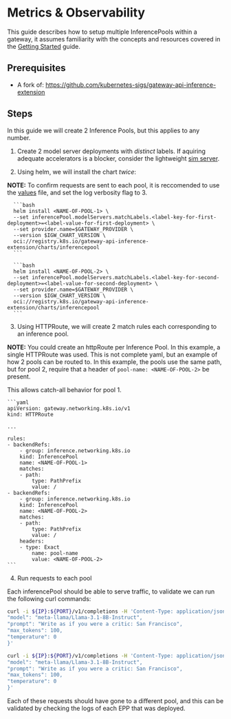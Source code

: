 # Metrics & Observability

This guide describes how to setup multiple InferencePools within a gateway, it assumes familiarity with the concepts and resources covered in the [Getting Started](index.md) guide.

## **Prerequisites**

- A fork of: https://github.com/kubernetes-sigs/gateway-api-inference-extension

## **Steps**

In this guide we will create 2 Inference Pools, but this applies to any number.

1. Create 2 model server deployments with _distinct_ labels. If aquiring adequate accelerators is a blocker, consider the lightweight [sim server](https://github.com/llm-d/llm-d-inference-sim).

2. Using helm, we will install the chart *twice*:

**NOTE:** To confirm requests are sent to each pool, it is reccomended to use the [values](https://github.com/kubernetes-sigs/gateway-api-inference-extension/blob/main/config/charts/inferencepool/values.yaml) file, and set the log verbosity flag to 3.

      ```bash
      helm install <NAME-OF-POOL-1> \
      --set inferencePool.modelServers.matchLabels.<label-key-for-first-deployment>=<label-value-for-first-deployment> \
      --set provider.name=$GATEWAY_PROVIDER \
      --version $IGW_CHART_VERSION \
      oci://registry.k8s.io/gateway-api-inference-extension/charts/inferencepool
      ```

      ```bash
      helm install <NAME-OF-POOL-2> \
      --set inferencePool.modelServers.matchLabels.<label-key-for-second-deployment>=<label-value-for-second-deployment> \
      --set provider.name=$GATEWAY_PROVIDER \
      --version $IGW_CHART_VERSION \
      oci://registry.k8s.io/gateway-api-inference-extension/charts/inferencepool
      ```

3. Using HTTPRoute, we will create 2 match rules each corresponding to an inference pool.

**NOTE:** You could create an httpRoute per Inference Pool. In this example, a single HTTPRoute was used. This is not complete yaml, but an example of how 2 pools can be routed to. In this example, the pools use the same path, but for pool 2, require that a header of `pool-name: <NAME-OF-POOL-2>` be present. 

This allows catch-all behavior for pool 1.

    ```yaml
    apiVersion: gateway.networking.k8s.io/v1
    kind: HTTPRoute

    ...

    rules:
    - backendRefs:
        - group: inference.networking.k8s.io
        kind: InferencePool
        name: <NAME-OF-POOL-1>
        matches:
        - path:
            type: PathPrefix
            value: /
    - backendRefs:
        - group: inference.networking.k8s.io
        kind: InferencePool
        name: <NAME-OF-POOL-2>
        matches:
        - path:
            type: PathPrefix
            value: /
        headers:
        - type: Exact
            name: pool-name
            value: <NAME-OF-POOL-2>
    ```

4. Run requests to each pool

Each inferencePool should be able to serve traffic, to validate we can run the following curl commands:

```bash
curl -i ${IP}:${PORT}/v1/completions -H 'Content-Type: application/json' -d '{
"model": "meta-llama/Llama-3.1-8B-Instruct",
"prompt": "Write as if you were a critic: San Francisco",
"max_tokens": 100,
"temperature": 0
}'
```

```bash
curl -i ${IP}:${PORT}/v1/completions -H 'Content-Type: application/json' -H 'pool-name: <NAME-OF-POOL-2>' -d '{
"model": "meta-llama/Llama-3.1-8B-Instruct",
"prompt": "Write as if you were a critic: San Francisco",
"max_tokens": 100,
"temperature": 0
}'
```

Each of these requests should have gone to a different pool, and this can be validated by checking the logs of each EPP that was deployed.